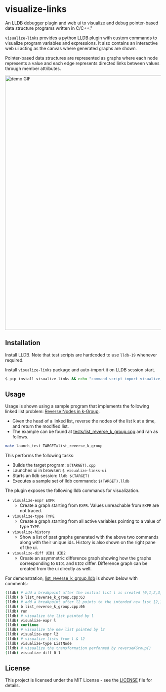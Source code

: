 # visualize-links
An LLDB debugger plugin and web ui to visualize and debug pointer-based
data structure programs written in C/C++."

`visualize-links` provides a python LLDB plugin with custom commands to visualize program variables
and expressions. It also contains an interactive web ui acting as the canvas where generated graphs are shown.

Pointer-based data structures are represented as graphs where each node represents
a value and each edge represents directed links between values
through member attributes.

<img src="demo.gif" alt="demo GIF" width="820">

## Installation

Install LLDB. Note that test scripts are hardcoded to use `lldb-19` whenever required.

Install `visualize-links` package and auto-import it on LLDB session start.

```bash
$ pip install visualize-links && echo "command script import visualize_links" >> ~/.lldbinit
```

## Usage
Usage is shown using a sample program that implements the following linked list
problem: [Reverse Nodes in k-Group](https://leetcode.com/problems/reverse-nodes-in-k-group/).

- Given the head of a linked list, reverse the nodes of the list k at a time, and return the modified list.
- The example can be found at [tests/list_reverse_k_group.cpp](tests/list_reverse_k_group.cpp) and ran as follows.

```bash
make launch_test TARGET=list_reverse_k_group
```

This performs the following tasks:
  - Builds the target program: `$(TARGET).cpp`
  - Launches ui in browser: `$ visualize-links-ui`
  - Starts an lldb session: `lldb $(TARGET)`
  - Executes a sample set of lldb commands: `$(TARGET).lldb`

The plugin exposes the following lldb commands for visualization.
- `visualize-expr EXPR`
  - Create a graph starting from `EXPR`. Values unreachable from `EXPR` are not traced.
- `visualize-type TYPE`
  - Create a graph starting from all active variables pointing to a value of type `TYPE`.
- `visualize-history`
  - Show a list of past graphs generated with the above two commands along with their unique ids.
  History is also shown on the right pane of the ui.
- `visualize-diff UID1 UID2`
  - Create an asymmetric difference graph showing how the graphs corresponding to `UID1` and `UID2` differ.
  Difference graph can be created from the ui directly as well.

For demonstration, [list_reverse_k_group.lldb](tests/list_reverse_k_group.lldb) is shown below with comments:

```bash
(lldb) # add a breakpoint after the initial list l is created [0,1,2,3,4]
(lldb) b list_reverse_k_group.cpp:63
(lldb) # add a breakpoint after l2 points to the intended new list [2,1,0,3,4]
(lldb) b list_reverse_k_group.cpp:66
(lldb) run
(lldb) # visualize the list pointed by l
(lldb) visualize-expr l
(lldb) continue
(lldb) # visualize the new list pointed by l2
(lldb) visualize-expr l2
(lldb) # visualize lists from l & l2
(lldb) visualize-type ListNode
(lldb) # visualize the transformation performed by reverseKGroup()
(lldb) visualize-diff 0 1
```

## License

This project is licensed under the MIT License - see the [LICENSE](LICENSE) file for details.
